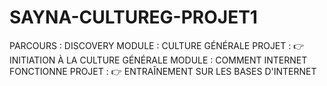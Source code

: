 # SAYNA-CULTUREG-PROJET1
PARCOURS : DISCOVERY
MODULE : CULTURE GÉNÉRALE
PROJET : 👉 INITIATION À LA CULTURE GÉNÉRALE 
MODULE : COMMENT INTERNET FONCTIONNE
PROJET : 👉 ENTRAÎNEMENT SUR LES BASES D'INTERNET
